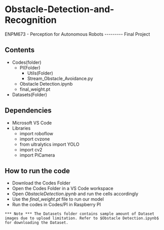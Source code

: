 # Obstacle-Detection-and-Recognition
ENPM673 - Perception for Autonomous Robots --------- Final Project

## Contents
- Codes(folder)
    - PI(Folder)
        - Utils(Folder)
        - Stream_Obstacle_Avoidance.py
    - Obstacle Detection.ipynb
    - final_weight.pt
- Datasets(Folder)

## Dependencies
- Microsoft VS Code
- Libraries
    - import roboflow
    - import cvzone
    - from ultralytics import YOLO
    - import cv2
    - import PiCamera


## How to run the code
- Download the Codes Folder
- Open the Codes Folder in a VS Code workspace
- Open $Obstacle Detection.ipynb$ and run the cells accordingly
- Use the $final\_weight.pt$ file to run our model
- Run the codes in Codes/PI in Raspberry PI

``
 *** Note ***
The Datasets folder contains sample amount of Dataset images due to upload limitation. Refer to $Obstacle Detection.ipynb$ for downloading the Dataset.
``

